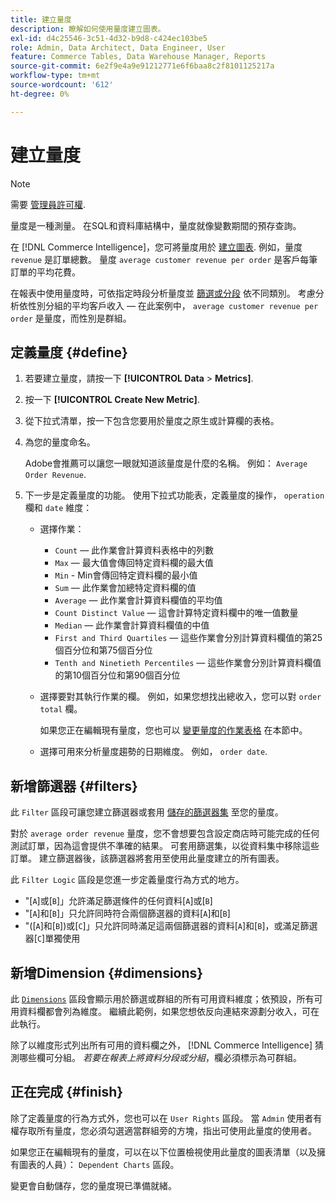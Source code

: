 ```yaml
---
title: 建立量度
description: 瞭解如何使用量度建立圖表。
exl-id: d4c25546-3c51-4d32-b9d8-c424ec103be5
role: Admin, Data Architect, Data Engineer, User
feature: Commerce Tables, Data Warehouse Manager, Reports
source-git-commit: 6e2f9e4a9e91212771e6f6baa8c2f8101125217a
workflow-type: tm+mt
source-wordcount: '612'
ht-degree: 0%

---
```


# 建立量度

>[!NOTE]
>
>需要 [管理員許可權](../../administrator/user-management/user-management.md).

量度是一種測量。 在SQL和資料庫結構中，量度就像變數期間的預存查詢。

在 [!DNL Commerce Intelligence]，您可將量度用於 [建立圖表](../../data-user/reports/ess-rpt-build-visual.md). 例如，量度 `revenue` 是訂單總數。 量度 `average customer revenue per order` 是客戶每筆訂單的平均花費。

在報表中使用量度時，可依指定時段分析量度並 [篩選或分段](../../best-practices/segment-filter.md) 依不同類別。 考慮分析依性別分組的平均客戶收入 — 在此案例中， `average customer revenue per order` 是量度，而性別是群組。

## 定義量度 {#define}

1. 若要建立量度，請按一下 **[!UICONTROL Data** > **Metrics]**.

1. 按一下 **[!UICONTROL Create New Metric]**.

1. 從下拉式清單，按一下包含您要用於量度之原生或計算欄的表格。

1. 為您的量度命名。

   Adobe會推薦可以讓您一眼就知道該量度是什麼的名稱。 例如： `Average Order Revenue`.

1. 下一步是定義量度的功能。 使用下拉式功能表，定義量度的操作， `operation` 欄和 `date` 維度：

   * 選擇作業：
      * `Count`  — 此作業會計算資料表格中的列數
      * `Max`  — 最大值會傳回特定資料欄的最大值
      * `Min` - Min會傳回特定資料欄的最小值
      * `Sum`  — 此作業會加總特定資料欄的值
      * `Average`  — 此作業會計算資料欄值的平均值
      * `Count Distinct Value`  — 這會計算特定資料欄中的唯一值數量
      * `Median`  — 此作業會計算資料欄值的中值
      * `First and Third Quartiles`  — 這些作業會分別計算資料欄值的第25個百分位和第75個百分位
      * `Tenth and Ninetieth Percentiles`  — 這些作業會分別計算資料欄值的第10個百分位和第90個百分位

   * 選擇要對其執行作業的欄。 例如，如果您想找出總收入，您可以對 `order total` 欄。

     如果您正在編輯現有量度，您也可以 [變更量度的作業表格](../../data-analyst/data-warehouse-mgr/change-metric-op-table.md) 在本節中。

   * 選擇可用來分析量度趨勢的日期維度。 例如， `order date`.

## 新增篩選器 {#filters}

此 `Filter` 區段可讓您建立篩選器或套用 [儲存的篩選器集](../../data-user/reports/ess-manage-data-filters.md) 至您的量度。

對於 `average order revenue` 量度，您不會想要包含設定商店時可能完成的任何測試訂單，因為這會提供不準確的結果。 可套用篩選集，以從資料集中移除這些訂單。 建立篩選器後，該篩選器將套用至使用此量度建立的所有圖表。

此 `Filter Logic` 區段是您進一步定義量度行為方式的地方。

* &quot;\[`A`\]或\[`B`\]」允許滿足篩選條件的任何資料\[`A`\]或\[`B`\]
* &quot;\[`A`\]和\[`B`\]」只允許同時符合兩個篩選器的資料\[`A`\]和\[`B`\]
* &quot;(\[`A`\]和\[`B`\])或\[`C`\]」只允許同時滿足這兩個篩選器的資料\[`A`\]和\[`B`\]，或滿足篩選器\[`C`\]單獨使用

## 新增Dimension {#dimensions}

此 [`Dimensions`](../../data-analyst/data-warehouse-mgr/manage-data-dimensions-metrics.md) 區段會顯示用於篩選或群組的所有可用資料維度；依預設，所有可用資料欄都會列為維度。 繼續此範例，如果您想依反向連結來源劃分收入，可在此執行。

除了以維度形式列出所有可用的資料欄之外， [!DNL Commerce Intelligence] 猜測哪些欄可分組。 *若要在報表上將資料分段或分組*，欄必須標示為可群組。

## 正在完成 {#finish}

除了定義量度的行為方式外，您也可以在 `User Rights` 區段。 當 `Admin` 使用者有權存取所有量度，您必須勾選適當群組旁的方塊，指出可使用此量度的使用者。

如果您正在編輯現有的量度，可以在以下位置檢視使用此量度的圖表清單（以及擁有圖表的人員）： `Dependent Charts` 區段。

變更會自動儲存，您的量度現已準備就緒。
